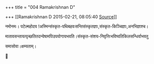 +++
title = "004 Ramakrishnan D"

+++
[[Ramakrishnan D	2015-02-21, 08:05:40 [Source](https://groups.google.com/g/samskrita/c/fQgjc9gK8ws)]]



नमोनमः। पटेल्महोदय !अस्मिन्संस्कृत-पथिबहवःसन्तिसंस्कृतज्ञाः,संस्कृत-किञ्चिज्ञाः,अनभिज्ञाश्च।

मातावसन्तायत्पृच्छतितदन्येषामपिउपयोगायभवति।संस्कृत-संशय-निवृत्तिःभविष्यतिकिलसन्धिर्वाभवतु

समासोवा।क्षम्यताम्।



